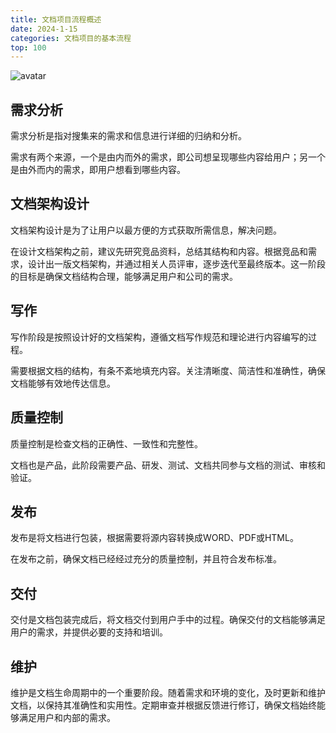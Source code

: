 ```yaml
---
title: 文档项目流程概述
date: 2024-1-15
categories: 文档项目的基本流程
top: 100
---
```


![avatar](/images/workflow.png)

## 需求分析

需求分析是指对搜集来的需求和信息进行详细的归纳和分析。

需求有两个来源，一个是由内而外的需求，即公司想呈现哪些内容给用户；另一个是由外而内的需求，即用户想看到哪些内容。

## 文档架构设计

文档架构设计是为了让用户以最方便的方式获取所需信息，解决问题。

在设计文档架构之前，建议先研究竞品资料，总结其结构和内容。根据竞品和需求，设计出一版文档架构，并通过相关人员评审，逐步迭代至最终版本。这一阶段的目标是确保文档结构合理，能够满足用户和公司的需求。

## 写作

写作阶段是按照设计好的文档架构，遵循文档写作规范和理论进行内容编写的过程。

需要根据文档的结构，有条不紊地填充内容。关注清晰度、简洁性和准确性，确保文档能够有效地传达信息。

## 质量控制

质量控制是检查文档的正确性、一致性和完整性。

文档也是产品，此阶段需要产品、研发、测试、文档共同参与文档的测试、审核和验证。

## 发布

发布是将文档进行包装，根据需要将源内容转换成WORD、PDF或HTML。

在发布之前，确保文档已经经过充分的质量控制，并且符合发布标准。

## 交付

交付是文档包装完成后，将文档交付到用户手中的过程。确保交付的文档能够满足用户的需求，并提供必要的支持和培训。


## 维护

维护是文档生命周期中的一个重要阶段。随着需求和环境的变化，及时更新和维护文档，以保持其准确性和实用性。定期审查并根据反馈进行修订，确保文档始终能够满足用户和内部的需求。
